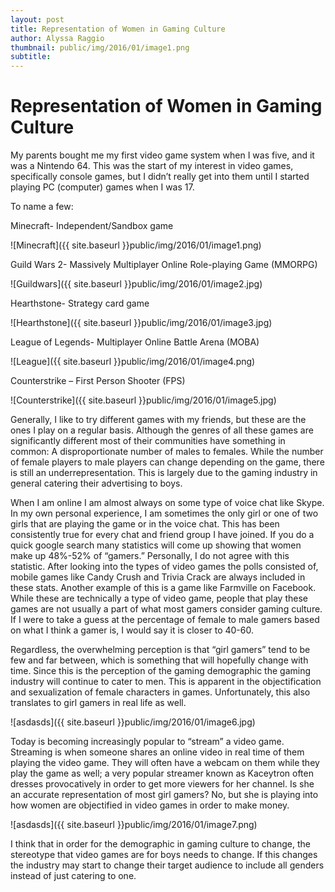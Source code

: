 ```yaml
---
layout: post
title: Representation of Women in Gaming Culture
author: Alyssa Raggio
thumbnail: public/img/2016/01/image1.png
subtitle:
---
```

# Representation of Women in Gaming Culture

My parents bought me my first video game system when I was five, and it was a Nintendo 64. This was the start of my interest in video games, specifically console games, but I didn’t really get into them until I started playing PC (computer) games when I was 17.

To name a few:

Minecraft- Independent/Sandbox game

![Minecraft]({{ site.baseurl }}public/img/2016/01/image1.png)

Guild Wars 2- Massively Multiplayer Online Role-playing Game (MMORPG)

![Guildwars]({{ site.baseurl }}public/img/2016/01/image2.jpg)

Hearthstone- Strategy card game

![Hearthstone]({{ site.baseurl }}public/img/2016/01/image3.jpg)

League of Legends- Multiplayer Online Battle Arena (MOBA)

![League]({{ site.baseurl }}public/img/2016/01/image4.png)

Counterstrike – First Person Shooter (FPS)

![Counterstrike]({{ site.baseurl }}public/img/2016/01/image5.jpg)


Generally, I like to try different games with my friends, but these are the ones I play on a regular basis. Although the genres of all these games are significantly different most of their communities have something in common: A disproportionate number of males to females. While the number of female players to male players can change depending on the game, there is still an underrepresentation. This is largely due to the gaming industry in general catering their advertising to boys.

When I am online I am almost always on some type of voice chat like Skype. In my own personal experience, I am sometimes the only girl or one of two girls that are playing the game or in the voice chat. This has been consistently true for every chat and friend group I have joined. If you do a quick google search many statistics will come up showing that women make up 48%-52% of “gamers.” Personally, I do not agree with this statistic. After looking into the types of video games the polls consisted of, mobile games like Candy Crush and Trivia Crack are always included in these stats. Another example of this is a game like Farmville on Facebook. While these are technically a type of video game, people that play these games are not usually a part of what most gamers consider gaming culture. If I were to take a guess at the percentage of female to male gamers based on what I think a gamer is, I would say it is closer to 40-60.

Regardless, the overwhelming perception is that “girl gamers” tend to be few and far between, which is something that will hopefully change with time. Since this is the perception of the gaming demographic the gaming industry will continue to cater to men. This is apparent in the objectification and sexualization of female characters in games. Unfortunately, this also translates to girl gamers in real life as well.

![asdasds]({{ site.baseurl }}public/img/2016/01/image6.jpg)

Today is becoming increasingly popular to “stream” a video game. Streaming is when someone shares an online video in real time of them playing the video game. They will often have a webcam on them while they play the game as well; a very popular streamer known as Kaceytron often dresses provocatively in order to get more viewers for her channel. Is she an accurate representation of most girl gamers? No, but she is playing into how women are objectified in video games in order to make money.

![asdasds]({{ site.baseurl }}public/img/2016/01/image7.png)

I think that in order for the demographic in gaming culture to change, the stereotype that video games are for boys needs to change. If this changes the industry may start to change their target audience to include all genders instead of just catering to one.
